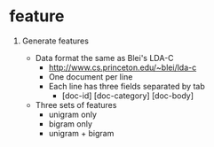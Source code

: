 feature
======

1. Generate features   

    * Data format the same as Blei's LDA-C 
        * http://www.cs.princeton.edu/~blei/lda-c
        * One document per line
        * Each line has three fields separated by tab
            * [doc-id] [doc-category] [doc-body]
    * Three sets of features          
        * unigram only
        * bigram only
        * unigram + bigram
 
